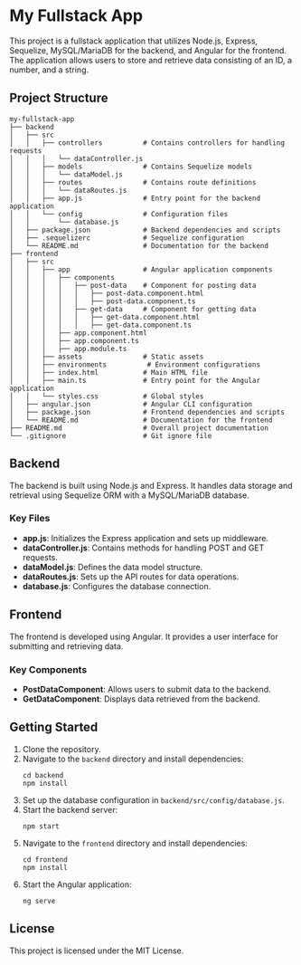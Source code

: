# My Fullstack App

This project is a fullstack application that utilizes Node.js, Express, Sequelize, MySQL/MariaDB for the backend, and Angular for the frontend. The application allows users to store and retrieve data consisting of an ID, a number, and a string.

## Project Structure

```
my-fullstack-app
├── backend
│   ├── src
│   │   ├── controllers          # Contains controllers for handling requests
│   │   │   └── dataController.js
│   │   ├── models               # Contains Sequelize models
│   │   │   └── dataModel.js
│   │   ├── routes               # Contains route definitions
│   │   │   └── dataRoutes.js
│   │   ├── app.js               # Entry point for the backend application
│   │   └── config               # Configuration files
│   │       └── database.js
│   ├── package.json             # Backend dependencies and scripts
│   ├── .sequelizerc             # Sequelize configuration
│   └── README.md                # Documentation for the backend
├── frontend
│   ├── src
│   │   ├── app                  # Angular application components
│   │   │   ├── components
│   │   │   │   ├── post-data    # Component for posting data
│   │   │   │   │   ├── post-data.component.html
│   │   │   │   │   ├── post-data.component.ts
│   │   │   │   ├── get-data     # Component for getting data
│   │   │   │   │   ├── get-data.component.html
│   │   │   │   │   ├── get-data.component.ts
│   │   │   ├── app.component.html
│   │   │   ├── app.component.ts
│   │   │   ├── app.module.ts
│   │   ├── assets               # Static assets
│   │   ├── environments          # Environment configurations
│   │   ├── index.html           # Main HTML file
│   │   ├── main.ts              # Entry point for the Angular application
│   │   └── styles.css           # Global styles
│   ├── angular.json             # Angular CLI configuration
│   ├── package.json             # Frontend dependencies and scripts
│   └── README.md                # Documentation for the frontend
├── README.md                    # Overall project documentation
└── .gitignore                   # Git ignore file
```

## Backend

The backend is built using Node.js and Express. It handles data storage and retrieval using Sequelize ORM with a MySQL/MariaDB database.

### Key Files

- **app.js**: Initializes the Express application and sets up middleware.
- **dataController.js**: Contains methods for handling POST and GET requests.
- **dataModel.js**: Defines the data model structure.
- **dataRoutes.js**: Sets up the API routes for data operations.
- **database.js**: Configures the database connection.

## Frontend

The frontend is developed using Angular. It provides a user interface for submitting and retrieving data.

### Key Components

- **PostDataComponent**: Allows users to submit data to the backend.
- **GetDataComponent**: Displays data retrieved from the backend.

## Getting Started

1. Clone the repository.
2. Navigate to the `backend` directory and install dependencies:
   ```
   cd backend
   npm install
   ```
3. Set up the database configuration in `backend/src/config/database.js`.
4. Start the backend server:
   ```
   npm start
   ```
5. Navigate to the `frontend` directory and install dependencies:
   ```
   cd frontend
   npm install
   ```
6. Start the Angular application:
   ```
   ng serve
   ```

## License

This project is licensed under the MIT License.
